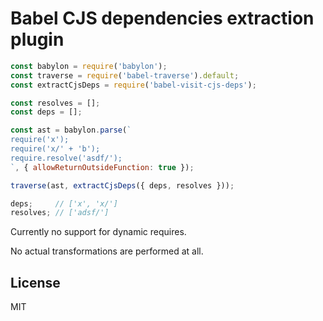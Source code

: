 # Babel CJS dependencies extraction plugin

```js
const babylon = require('babylon');
const traverse = require('babel-traverse').default;
const extractCjsDeps = require('babel-visit-cjs-deps');

const resolves = [];
const deps = [];

const ast = babylon.parse(`
require('x');
require('x/' + 'b');
require.resolve('asdf/');
`, { allowReturnOutsideFunction: true });

traverse(ast, extractCjsDeps({ deps, resolves }));

deps;     // ['x', 'x/']
resolves; // ['adsf/']
```

Currently no support for dynamic requires.

No actual transformations are performed at all.

## License

MIT
